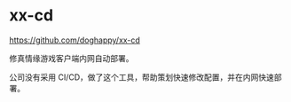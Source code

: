 # xx-cd

https://github.com/doghappy/xx-cd

修真情缘游戏客户端内网自动部署。  

公司没有采用 CI/CD，做了这个工具，帮助策划快速修改配置，并在内网快速部署。 